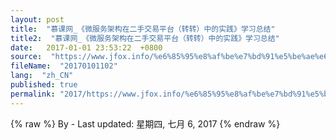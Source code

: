 ```yaml
---
layout: post
title:  "慕课网_《微服务架构在二手交易平台（转转）中的实践》学习总结"
title2:  "慕课网_《微服务架构在二手交易平台（转转）中的实践》学习总结"
date:   2017-01-01 23:53:22  +0800
source:  "https://www.jfox.info/%e6%85%95%e8%af%be%e7%bd%91%e5%be%ae%e6%9c%8d%e5%8a%a1%e6%9e%b6%e6%9e%84%e5%9c%a8%e4%ba%8c%e6%89%8b%e4%ba%a4%e6%98%93%e5%b9%b3%e5%8f%b0%e8%bd%ac%e8%bd%ac%e4%b8%ad%e7%9a%84%e5%ae%9e%e8%b7%b5%e5%ad%a6.html"
fileName:  "20170101102"
lang:  "zh_CN"
published: true
permalink: "2017/https://www.jfox.info/%e6%85%95%e8%af%be%e7%bd%91%e5%be%ae%e6%9c%8d%e5%8a%a1%e6%9e%b6%e6%9e%84%e5%9c%a8%e4%ba%8c%e6%89%8b%e4%ba%a4%e6%98%93%e5%b9%b3%e5%8f%b0%e8%bd%ac%e8%bd%ac%e4%b8%ad%e7%9a%84%e5%ae%9e%e8%b7%b5%e5%ad%a6.html"
---
```

{% raw %}
By  - Last updated: 星期四, 七月 6, 2017
{% endraw %}